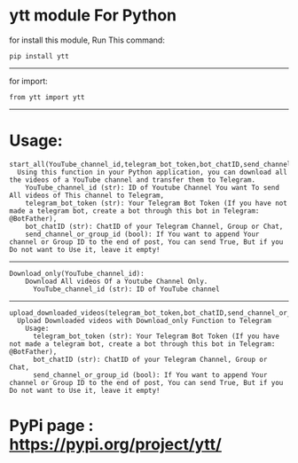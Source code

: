 # ytt module For Python

for install this module, Run This command:
```
pip install ytt
```
-----------------------------------------
 
for import:
 
```
from ytt import ytt
```

-----------------------------

# Usage:

```
start_all(YouTube_channel_id,telegram_bot_token,bot_chatID,send_channel_or_group_id=None):
  Using this function in your Python application, you can download all the videos of a YouTube channel and transfer them to Telegram.
    YouTube_channel_id (str): ID of Youtube Channel You want To send All videos of This channel to Telegram,
    telegram_bot_token (str): Your Telegram Bot Token (If you have not made a telegram bot, create a bot through this bot in Telegram: @BotFather),
    bot_chatID (str): ChatID of your Telegram Channel, Group or Chat,
    send_channel_or_group_id (bool): If You want to append Your channel or Group ID to the end of post, You can send True, But if you Do not want to Use it, leave it empty!
```
----------------------------------------

```
Download_only(YouTube_channel_id):
    Download All videos Of a Youtube Channel Only.
      YouTube_channel_id (str): ID of YouTube channel
```
--------------------------------------

```
upload_downloaded_videos(telegram_bot_token,bot_chatID,send_channel_or_group_id=None):
  Upload Downloaded videos with Download_only Function to Telegram
    Usage:
      telegram_bot_token (str): Your Telegram Bot Token (If you have not made a telegram bot, create a bot through this bot in Telegram: @BotFather),
      bot_chatID (str): ChatID of your Telegram Channel, Group or Chat,
      send_channel_or_group_id (bool): If You want to append Your channel or Group ID to the end of post, You can send True, But if you Do not want to Use it, leave it empty!
```

# PyPi page : https://pypi.org/project/ytt/
